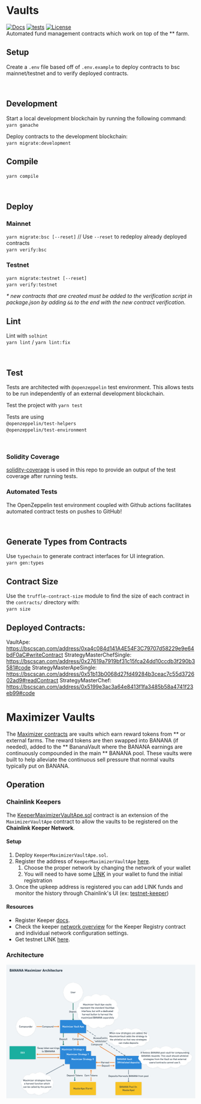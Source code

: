 
# Vaults
[![Docs](https://img.shields.io/badge/docs-%F0%9F%93%84-yellow)](https://**.gitbook.io/**-finance/welcome/master)
[![tests](https://github.com/**Finance/**-vaults/actions/workflows/CI.yml/badge.svg?branch=feat%2Fmaximizer)](https://github.com/**Finance/**-vaults/actions/workflows/CI.yml)
[![License](https://img.shields.io/badge/License-GPLv3-green.svg)](https://www.gnu.org/licenses/gpl-3.0)  
Automated fund management contracts which work on top of the ** farm.

## Setup
Create a `.env` file based off of `.env.example` to deploy contracts to bsc mainnet/testnet and to verify deployed contracts.  

</br>

## Development
Start a local development blockchain by running the following command:  
`yarn ganache`  
  
Deploy contracts to the development blockchain:  
`yarn migrate:development` 

## Compile
`yarn compile`

</br>

## Deploy 

### Mainnet
`yarn migrate:bsc [--reset]` // Use `--reset` to redeploy already deployed contracts   
`yarn verify:bsc`  

### Testnet
`yarn migrate:testnet [--reset]`  
`yarn verify:testnet`  
  
_* new contracts that are created must be added to the verification script in package.json by adding `&&` to the end with the new contract verification._


## Lint
Lint with `solhint`  
`yarn lint` / `yarn lint:fix`    

</br>

## Test
Tests are architected with `@openzeppelin` test environment. This allows tests to be run independently of an external development blockchain.   

Test the project with `yarn test`   

Tests are using  
`@openzeppelin/test-helpers`  
`@openzeppelin/test-environment` 

</br>

### Solidity Coverage
[solidity-coverage](https://www.npmjs.com/package/solidity-coverage) is used in this repo to provide an output of the test coverage after running tests.

### Automated Tests
The OpenZeppelin test environment coupled with Github actions facilitates automated contract tests on pushes to GitHub! 

</br>

## Generate Types from Contracts
Use `typechain` to generate contract interfaces for UI integration.  
`yarn gen:types`  

## Contract Size 
Use the `truffle-contract-size` module to find the size of each contract in the `contracts/` directory with:  
`yarn size`  

## Deployed Contracts:

VaultApe:                   https://bscscan.com/address/0xa4c084d141A4E54F3C79707d58229e9e64bdF0aC#writeContract
StrategyMasterChefSingle:   https://bscscan.com/address/0x27619a7919bf31c15fca24dd10ccdb3f290b3581#code
StrategyMasterApeSingle:    https://bscscan.com/address/0x51b13b0068d27fd49284b3ceac7c55d372602ad9#readContract
StrategyMasterChef:         https://bscscan.com/address/0x5199e3ac3a64e8413f1fa3485b58a4741f23eb99#code


# Maximizer Vaults
The [Maximizer contracts](./contracts/maximizer/) are vaults which earn reward tokens from ** or external farms. The reward tokens are then swapped into BANANA (if needed), added to the ** BananaVault where the BANANA earnings are continuously compounded in the main ** BANANA pool. These vaults were built to help alleviate the continuous sell pressure that normal vaults typically put on BANANA.

## Operation

### Chainlink Keepers
The [KeeperMaximizerVaultApe.sol](./contracts/maximizer/KeeperMaximizerVaultApe.sol) contract is an extension of the `MaximizerVaultApe` contract to allow the vaults to be registered on the **Chainlink Keeper Network**.

#### Setup
1. Deploy `KeeperMaximizerVaultApe.sol`.
2. Register the address of `KeeperMaximizerVaultApe` [here](https://keepers.chain.link/new). 
   1. Choose the proper network by changing the network of your wallet
   2. You will need to have some [LINK](https://coinmarketcap.com/currencies/chainlink/) in your wallet to fund the initial registration
3. Once the upkeep address is registered you can add LINK funds and monitor the history through Chainlink's UI (ex: [testnet-keeper](https://keepers.chain.link/chapel/246))

#### Resources
- Register Keeper [docs](https://docs.chain.link/docs/chainlink-keepers/register-upkeep/).
- Check the keeper [network overview](https://docs.chain.link/docs/chainlink-keepers/overview/#configuration) for the Keeper Registry contract and individual network configuration settings.  
- Get testnet LINK [here](https://faucets.chain.link/chapel).  
### Architecture
<img src="./images/maximizer-vault-architecture.png">
